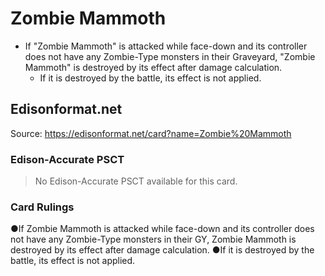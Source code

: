 # Zombie Mammoth

*   If "Zombie Mammoth" is attacked while face-down and its controller does not have any Zombie-Type monsters in their Graveyard, "Zombie Mammoth" is destroyed by its effect after damage calculation.
    *   If it is destroyed by the battle, its effect is not applied.

## Edisonformat.net

Source: https://edisonformat.net/card?name=Zombie%20Mammoth

### Edison-Accurate PSCT

> No Edison-Accurate PSCT available for this card.

### Card Rulings

●If Zombie Mammoth is attacked while face-down and its controller does not have any Zombie-Type monsters in their GY, Zombie Mammoth is destroyed by its effect after damage calculation.
●If it is destroyed by the battle, its effect is not applied.
            